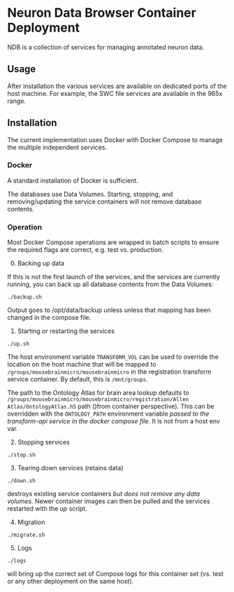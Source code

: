 # Neuron Data Browser Container Deployment
NDB is a collection of services for managing annotated neuron data.

## Usage
After installation the various services are available on dedicated ports of the host machine.  For example, the SWC file 
services are available in the 965x range.

## Installation
The current implementation uses Docker with Docker Compose to manage the multiple independent services.

### Docker
A standard installation of Docker is sufficient.

The databases use Data Volumes. Starting, stopping, and removing/updating the service containers will not remove database 
contents.

### Operation
Most Docker Compose operations are wrapped in batch scripts to ensure the required flags are correct, e.g. test vs. 
production.

0. Backing up data

If this is not the first launch of the services, and the services are currently running, you can back up all database 
contents from the Data Volumes:
```
./backup.sh
```

Output goes to /opt/data/backup unless unless that mapping has been changed in the compose file.

1. Starting or restarting the services
```
./up.sh
```
The host environment variable ```TRANSFORM_VOL``` can be used to override the location on the host machine that will be 
mapped to ```/groups/mousebrainmicro/mousebrainmicro``` in the registration transform service container.  By default, 
this is ```/mnt/groups```.

The path to the Ontology Atlas for brain area lookup defaults to ```/groups/mousebrainmicro/mousebrainmicro/registration/Allen Atlas/OntologyAtlas.h5``` 
path ()from container perspective).  This can be overridden with the ```ONTOLOGY_PATH``` environment variable *passed to
the transform-api service in the docker compose file*.  It is not from a host env var.

2. Stopping services
```
./stop.sh
```

3. Tearing down services (retains data)
```
./down.sh
```
destroys existing service containers *but does not remove any data volumes.*  Newer container images can then be pulled 
and the services restarted with the *up* script.

4. Migration
```
./migrate.sh
```

5. Logs

```
./logs
```
will bring up the correct set of Compose logs for this container set (vs. test or any other deployment on the same host).